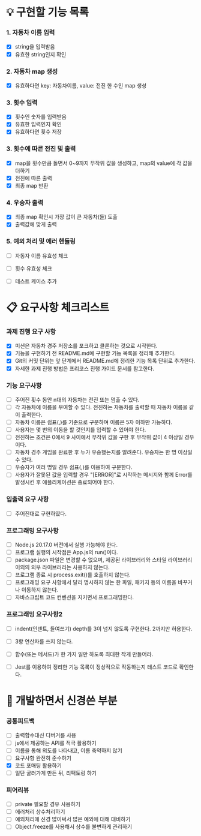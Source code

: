 # 💡 구현할 기능 목록
### 1. 자동차 이름 입력
- [x] string을 입력받음
- [x] 유효한 string인지 확인

### 2. 자동차 map 생성
- [x] 유효하다면 key: 자동차이름, value: 전진 한 수인 map 생성

### 3. 횟수 입력
- [x] 횟수인 숫자를 입력받음
- [x] 유효한 입력인지 확인
- [x] 유효하다면 횟수 저장

### 3. 횟수에 따른 전진 및 출력
- [x] map을 횟수만큼 돌면서 0~9까지 무작위 값을 생성하고, map의 value에 각 값을 더하기
- [x] 전진에 따른 출력
- [x] 최종 map 반환

### 4. 우승자 출력
- [x] 최종 map 확인시 가장 값이 큰 자동차(들) 도출
- [x] 출력값에 맞게 출력

### 5. 예외 처리 및 에러 핸들링
- [ ] 자동자 이름 유효성 체크
- [ ] 횟수 유효성 체크
- [ ] 테스트 케이스 추가


# 📋 요구사항 체크리스트
### 과제 진행 요구 사항
- [x] 미션은 자동차 경주 저장소를 포크하고 클론하는 것으로 시작한다.
- [x] 기능을 구현하기 전 README.md에 구현할 기능 목록을 정리해 추가한다.
- [x] Git의 커밋 단위는 앞 단계에서 README.md에 정리한 기능 목록 단위로 추가한다.
- [x] 자세한 과제 진행 방법은 프리코스 진행 가이드 문서를 참고한다.

### 기능 요구사항
- [ ] 주어진 횟수 동안 n대의 자동차는 전진 또는 멈출 수 있다.
- [ ] 각 자동차에 이름을 부여할 수 있다. 전진하는 자동차를 출력할 때 자동차 이름을 같이 출력한다.
- [ ] 자동차 이름은 쉼표(,)를 기준으로 구분하며 이름은 5자 이하만 가능하다.
- [ ] 사용자는 몇 번의 이동을 할 것인지를 입력할 수 있어야 한다.
- [ ] 전진하는 조건은 0에서 9 사이에서 무작위 값을 구한 후 무작위 값이 4 이상일 경우이다.
- [ ] 자동차 경주 게임을 완료한 후 누가 우승했는지를 알려준다. 우승자는 한 명 이상일 수 있다.
- [ ] 우승자가 여러 명일 경우 쉼표(,)를 이용하여 구분한다.
- [ ] 사용자가 잘못된 값을 입력할 경우 "[ERROR]"로 시작하는 메시지와 함께 Error를 발생시킨 후 애플리케이션은 종료되어야 한다.

### 입출력 요구 사항
- [ ] 주어진대로 구현하였다.

### 프로그래밍 요구사항
- [ ] Node.js 20.17.0 버전에서 실행 가능해야 한다.
- [ ] 프로그램 실행의 시작점은 App.js의 run()이다.
- [ ] package.json 파일은 변경할 수 없으며, 제공된 라이브러리와 스타일 라이브러리 이외의 외부 라이브러리는 사용하지 않는다.
- [ ] 프로그램 종료 시 process.exit()를 호출하지 않는다.
- [ ] 프로그래밍 요구 사항에서 달리 명시하지 않는 한 파일, 패키지 등의 이름을 바꾸거나 이동하지 않는다.
- [ ] 자바스크립트 코드 컨벤션을 지키면서 프로그래밍한다.

### 프로그래밍 요구사항2
- [ ] indent(인덴트, 들여쓰기) depth를 3이 넘지 않도록 구현한다. 2까지만 허용한다.
- [ ] 3항 연산자를 쓰지 않는다.
- [ ] 함수(또는 메서드)가 한 가지 일만 하도록 최대한 작게 만들어라.
- [ ] Jest를 이용하여 정리한 기능 목록이 정상적으로 작동하는지 테스트 코드로 확인한다.


# 🤔 개발하면서 신경쓴 부분
### 공통피드백
- [ ] 출력함수대신 디버거를 사용
- [ ] js에서 제공하는 API를 적극 활용하기
- [ ] 이름을 통해 의도를 나타내고, 이름 축약하지 않기
- [ ] 요구사항 완전히 준수하기
- [x] 코드 포매팅 활용하기
- [ ] 일단 굴러가게 만든 뒤, 리팩토링 하기

### 피어리뷰
- [ ] private 필요할 경우 사용하기
- [ ] 에러처리 상수처리하기
- [ ] 예외처리에 신경 많이써서 많은 예외에 대해 대비하기
- [ ] Object.freeze를 사용해서 상수를 불변하게 관리하기
